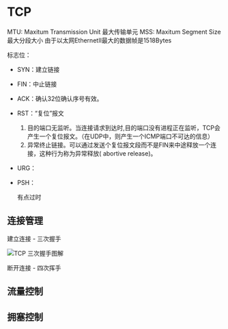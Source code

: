 # TCP

MTU: Maxitum Transmission Unit 最大传输单元 MSS: Maxitum Segment Size 最大分段大小 由于以太网EthernetII最大的数据帧是1518Bytes

标志位：

- SYN：建立链接

- FIN：中止链接

- ACK：确认32位确认序号有效。

- RST：“复位”报文

  1. 目的端口无监听。当连接请求到达时,目的端口没有进程正在监听，TCP会产生一个复位报文。（在UDP中，则产生一个ICMP端口不可达的信息）
  2. 异常终止链接。可以通过发送个复位报文段而不是FIN来中途释放一个连接，这种行为称为异常释放( abortive release)。

- URG：

- PSH：

  有点过时



## 连接管理

建立连接 - 三次握手

![TCP 三次握手图解](https://guide-blog-images.oss-cn-shenzhen.aliyuncs.com/github/javaguide/cs-basics/network/tcp-shakes-hands-three-times.png)



断开连接 - 四次挥手





## 流量控制







## 拥塞控制

